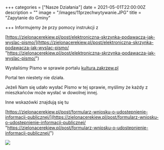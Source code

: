 +++
categories = ["Nasze Działania"]
date = 2021-05-01T22:00:00Z
description = ""
image = "/images/11przechwytywanie.JPG"
title = "Zapytanie do Gminy"

+++
Informujemy że przy pomocy instrukcji z 

[https://zielonacerekiew.pl/post/elektroniczna-skrzynka-podawacza-jak-wyslac-pismo/](https://zielonacerekiew.pl/post/elektroniczna-skrzynka-podawacza-jak-wyslac-pismo/ "https://zielonacerekiew.pl/post/elektroniczna-skrzynka-podawacza-jak-wyslac-pismo/")

Wysłaliśmy Pismo w sprawie portalu [kultura.zakrzew.pl](kultura.zakrzew.pl)[ ]()

Portal ten niestety nie działa.

Jeżeli Nam się udało wysłać Pismo w tej sprawie, myślimy że każdy z mieszkańców może wysłać w dowolnej innej.

Inne wskazówki znajdują się tu

[https://zielonacerekiew.pl/post/formularz-wniosku-o-udostepnienie-informacji-publicznej/](https://zielonacerekiew.pl/post/formularz-wniosku-o-udostepnienie-informacji-publicznej/ "https://zielonacerekiew.pl/post/formularz-wniosku-o-udostepnienie-informacji-publicznej/")

![](/images/zapytanie-kulturazakrzew-test-skrzynki-podawczej-2-1.jpg)